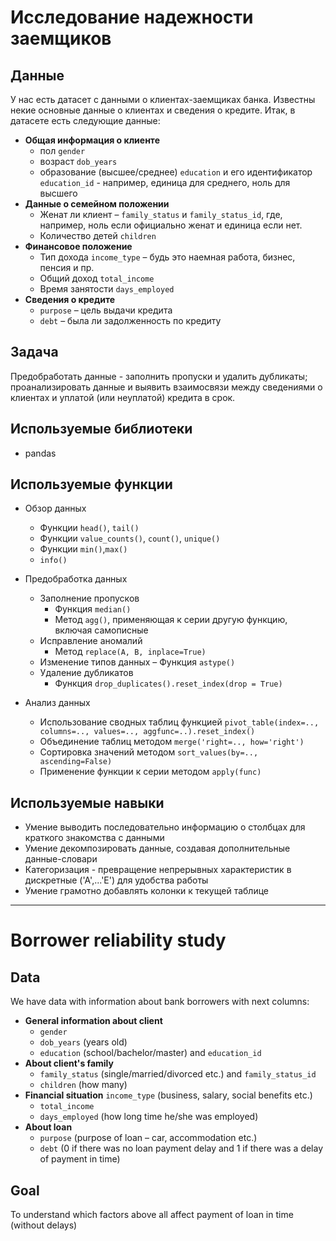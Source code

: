 # Исследование надежности заемщиков

## Данные

У нас есть датасет с данными о клиентах-заемщиках банка. Известны некие основные данные о клиентах и сведения о кредите.
Итак, в датасете есть следующие данные:

- **Общая информация о клиенте**
  - пол `gender`
  - возраст `dob_years`
  - образование (высшее/среднее) `education` и его идентификатор `education_id` - например, единица для среднего, ноль для высшего
- **Данные о семейном положении**
  - Женат ли клиент – `family_status` и `family_status_id`, где, например, ноль если официально женат и единица если нет.
  - Количество детей `children`
- **Финансовое положение**
  - Тип дохода `income_type` – будь это наемная работа, бизнес, пенсия и пр.   
  - Общий доход `total_income`
  - Время занятости `days_employed`
- **Сведения о кредите**
  - `purpose` – цель выдачи кредита
  - `debt` – была ли задолженность по кредиту

## Задача

Предобработать данные - заполнить пропуски и удалить дубликаты; проанализировать данные и выявить взаимосвязи между сведениями о клиентах и уплатой (или неуплатой) кредита в срок.

## Используемые библиотеки

- pandas

## Используемые функции

- Обзор данных
  - Функции `head()`, `tail()`
  - Функции `value_counts()`, `count()`, `unique()`
  - Функции `min()`,`max()`
  - `info()`

- Предобработка данных
    - Заполнение пропусков
        - Функция `median()`
        - Метод `agg()`, применяющая к серии другую функцию, включая самописные
    - Исправление аномалий
        - Метод `replace(A, B, inplace=True)`
    - Изменение типов данных
        – Функция `astype()`
    - Удаление дубликатов
        - Функция `drop_duplicates().reset_index(drop = True)`
        
- Анализ данных
    - Использование сводных таблиц функцией `pivot_table(index=.., columns=.., values=.., aggfunc=..).reset_index()`
    - Объединение таблиц методом `merge('right=.., how='right')`
    - Сортировка значений методом `sort_values(by=.., ascending=False)`
    - Применение функции к серии методом `apply(func)`

## Используемые навыки
- Умение выводить последовательно информацию о столбцах для краткого знакомства с данными
- Умение декомпозировать данные, создавая дополнительные данные-словари
- Категоризация - превращение непрерывных характеристик в дискретные ('А',...'Е') для удобства работы
- Умение грамотно добавлять колонки к текущей таблице

_____

# Borrower reliability study

## Data

We have data with information about bank borrowers with next columns:
- **General information about client**
  - `gender`
  - `dob_years` (years old)
  - `education` (school/bachelor/master) and `education_id`
- **About client's family**
  - `family_status` (single/married/divorced etc.) and `family_status_id`
  - `children` (how many)
- **Financial situation**
  `income_type` (business, salary, social benefits etc.)  
  - `total_income`
  - `days_employed` (how long time he/she was employed)
- **About loan**
  - `purpose` (purpose of loan – car, accommodation etc.)
  - `debt` (0 if there was no loan payment delay and 1 if there was a delay of payment in time)

## Goal
To understand which factors above all affect payment of loan in time (without delays)